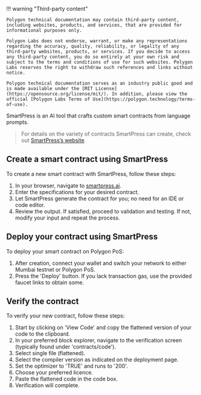 !!! warning "Third-party content"

    Polygon technical documentation may contain third-party content, including websites, products, and services, that are provided for informational purposes only.

    Polygon Labs does not endorse, warrant, or make any representations regarding the accuracy, quality, reliability, or legality of any third-party websites, products, or services. If you decide to access any third-party content, you do so entirely at your own risk and subject to the terms and conditions of use for such websites. Polygon Labs reserves the right to withdraw such references and links without notice.

    Polygon technical documentation serves as an industry public good and is made available under the [MIT License](https://opensource.org/license/mit/). In addition, please view the official [Polygon Labs Terms of Use](https://polygon.technology/terms-of-use).

SmartPress is an AI tool that crafts custom smart contracts from language prompts.

> For details on the variety of contracts SmartPress can create, check out [SmartPress’s website](https://smartpress.ai).

## Create a smart contract using SmartPress

To create a new smart contract with SmartPress, follow these steps:

1. In your browser, navigate to [smartpress.ai](https://smartpress.ai).
2. Enter the specifications for your desired contract.
3. Let SmartPress generate the contract for you; no need for an IDE or code editor.
4. Review the output. If satisfied, proceed to validation and testing. If not, modify your input and repeat the process.

## Deploy your contract using SmartPress

To deploy your smart contract on Polygon PoS:

1. After creation, connect your wallet and switch your network to either Mumbai testnet or Polygon PoS.
2. Press the 'Deploy' button. If you lack transaction gas, use the provided faucet links to obtain some.

## Verify the contract

To verify your new contract, follow these steps:

1. Start by clicking on 'View Code' and copy the flattened version of your code to the clipboard.
2. In your preferred block explorer, navigate to the verification screen (typically found under 'contracts/code').
3. Select single file (flattened).
4. Select the compiler version as indicated on the deployment page.
5. Set the optimizer to 'TRUE' and runs to '200'.
6. Choose your preferred licence.
7. Paste the flattened code in the code box.
8. Verification will complete.

